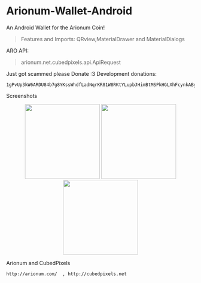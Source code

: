 # Arionum-Wallet-Android
An Android Wallet for the Arionum Coin!

>Features and Imports:
QRview,MaterialDrawer and MaterialDialogs

ARO API: 
>arionum.net.cubedpixels.api.ApiRequest

Just got scammed please Donate :3
Development donations:
```
1gPvUp3kW6ARDU84b7g8YKssWhdfLadNqrKR81W8RKtYLupbJHimBtMSPkHGLXhFcynkABydovjiRUUCM3SZxCG
```

Screenshots


<div align="center">
    <img src="https://media.discordapp.net/attachments/425761758934728714/428467544622628865/Screenshot_20180328-101617.png?width=380&height=676" width="200px"</img> 
    <img src="https://media.discordapp.net/attachments/425761758934728714/428478620856614942/Screenshot_20180328-110040.png" width="200px"</img> 
  <img src="https://media.discordapp.net/attachments/425761758934728714/429567778681389056/Screenshot_20180331-110836.png" width="200px"</img> 

</div>

Arionum and CubedPixels
```
http://arionum.com/  , http://cubedpixels.net
```
